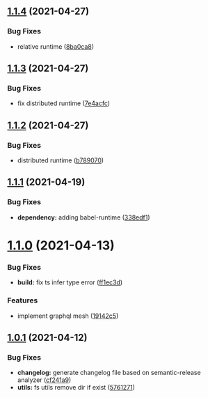 ## [1.1.4](https://gitlab.warungpintar.co/warungpintar/warlock/compare/v1.1.3...v1.1.4) (2021-04-27)


### Bug Fixes

* relative runtime ([8ba0ca8](https://gitlab.warungpintar.co/warungpintar/warlock/commit/8ba0ca8b78d2467e860be806368609485416ae27))

## [1.1.3](https://gitlab.warungpintar.co/warungpintar/warlock/compare/v1.1.2...v1.1.3) (2021-04-27)


### Bug Fixes

* fix distributed runtime ([7e4acfc](https://gitlab.warungpintar.co/warungpintar/warlock/commit/7e4acfc4064c6a179bbe09b866cafac1a1a76373))

## [1.1.2](https://gitlab.warungpintar.co/warungpintar/warlock/compare/v1.1.1...v1.1.2) (2021-04-27)


### Bug Fixes

* distributed runtime ([b789070](https://gitlab.warungpintar.co/warungpintar/warlock/commit/b7890708dd0f4e98ec0be55f7036d0386992aea7))

## [1.1.1](https://gitlab.warungpintar.co/warungpintar/warlock/compare/v1.1.0...v1.1.1) (2021-04-19)


### Bug Fixes

* **dependency:** adding babel-runtime ([338edf1](https://gitlab.warungpintar.co/warungpintar/warlock/commit/338edf1cd832d500d03dafb63d1fc9efea83e323))

# [1.1.0](https://gitlab.warungpintar.co/warungpintar/warlock/compare/v1.0.1...v1.1.0) (2021-04-13)


### Bug Fixes

* **build:** fix ts infer type error ([ff1ec3d](https://gitlab.warungpintar.co/warungpintar/warlock/commit/ff1ec3dbca7e34440c8a3b9ea10ce5aa4ee6a634))


### Features

* implement graphql mesh ([19142c5](https://gitlab.warungpintar.co/warungpintar/warlock/commit/19142c500ccdfa3c1e5b99eeb232f7f3669c11b5))

## [1.0.1](https://gitlab.warungpintar.co/warungpintar/warlock/compare/v1.0.0...v1.0.1) (2021-04-12)


### Bug Fixes

* **changelog:** generate changelog file based on semantic-release analyzer ([cf241a9](https://gitlab.warungpintar.co/warungpintar/warlock/commit/cf241a9877231a7dc512adb416b73f1cdd33a461))
* **utils:** fs utils remove dir if exist ([5761271](https://gitlab.warungpintar.co/warungpintar/warlock/commit/5761271428d1f02cabc3be552ec81dd29b5cad97))
